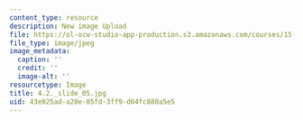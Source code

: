 ```yaml
---
content_type: resource
description: New image Upload
file: https://ol-ocw-studio-app-production.s3.amazonaws.com/courses/15-s21-nuts-and-bolts-of-business-plans-january-iap-2014/43e025ada20e05fd3ff9d04fc880a5e5_4.2._slide_05.jpg
file_type: image/jpeg
image_metadata:
  caption: ''
  credit: ''
  image-alt: ''
resourcetype: Image
title: 4.2._slide_05.jpg
uid: 43e025ad-a20e-05fd-3ff9-d04fc880a5e5
---
```

